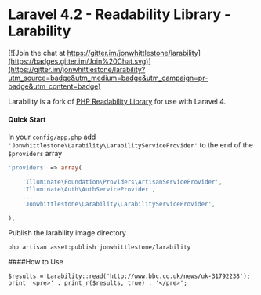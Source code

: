 Laravel 4.2 - Readability Library - Larability
===============

[![Join the chat at https://gitter.im/jonwhittlestone/larability](https://badges.gitter.im/Join%20Chat.svg)](https://gitter.im/jonwhittlestone/larability?utm_source=badge&utm_medium=badge&utm_campaign=pr-badge&utm_content=badge)

Larability is a fork of [PHP Readability Library](https://github.com/feelinglucky/php-readability) for use with Laravel 4.

#### Quick Start

In your `config/app.php` add `'Jonwhittlestone\Larability\LarabilityServiceProvider'` to the end of the `$providers` array

```php
'providers' => array(

    'Illuminate\Foundation\Providers\ArtisanServiceProvider',
    'Illuminate\Auth\AuthServiceProvider',
    ...
    'Jonwhittlestone\Larability\LarabilityServiceProvider',

),
```

Publish the larability image directory

    php artisan asset:publish jonwhittlestone/larability


####How to Use

    $results = Larability::read('http://www.bbc.co.uk/news/uk-31792238');
    print '<pre>' . print_r($results, true) . '</pre>';